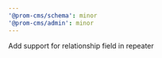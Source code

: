 ```yaml
---
'@prom-cms/schema': minor
'@prom-cms/admin': minor
---
```


Add support for relationship field in repeater
